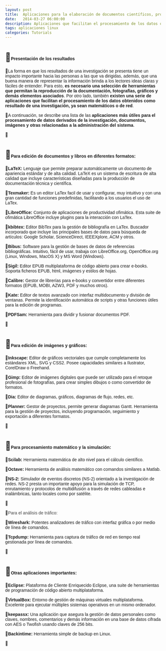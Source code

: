 ```yaml
---
layout: post
title:  Aplicaciones para la elaboración de documentos científicos, procesamiento de datos y simulación
date:   2014-03-27 06:00:00
description: Aplicaciones que facilitan el procesamiento de los datos obtenidos como resultado de una investigación, ya sean matemáticos o de red. A continuación, se describe una lista de las aplicaciones más útiles para el procesamiento de datos derivados de la investigación, documentos, imágenes y otras relacionadas a la administración del sistema.
tags: aplicaciones linux
categories: Tutorials
---
```

<h1>
<span style="font-size:14px;"><span style="font-family:arial,helvetica,sans-serif;">Presentación de los resultados</span></span></h1>
<p>
<span style="font-family: arial, helvetica, sans-serif; font-size: 14px;">La forma en que los resultados de una investigación se presenta tiene un impacto importante hacia las personas a las que va dirigidas, además, que una buena manera de representar la información brinda a los lectores ideas claras y fáciles de entender. Para esto, <strong>es necesario una selección de herramientas que permitan la reproducción de la documentación, fotografías, gráficos y demás elementos asociados</strong>. Por otro lado, también <strong>existen una serie de aplicaciones que facilitan el procesamiento de los datos obtenidos como resultado de una investigación, ya sean matemáticos o de red</strong>.</span></p>

<p>
<span style="font-family: arial, helvetica, sans-serif; font-size: 14px;">A continuación, se describe una lista de las <strong>aplicaciones más útiles para el procesamiento de datos derivados de la investigación, documentos, imágenes y otras relacionadas a la administración del sistema</strong>.</span></p>
<p>
&nbsp;</p>
<h1>
<span style="font-size:14px;"><span style="font-family:arial,helvetica,sans-serif;">Para edición de documentos y libros en diferentes formatos:</span></span></h1>
<p class="document-jck">
<span style="font-family: arial, helvetica, sans-serif; font-size: 14px;"><strong>LaTeX:</strong> Lenguaje que permite preparar automáticamente un documento de apariencia estándar y de alta calidad. LaTeX es un sistema de escritura de alta calidad que incluye características diseñadas para la producción de documentación técnica y científica.</span></p>
<p class="document-jck">
<span style="font-family: arial, helvetica, sans-serif; font-size: 14px;"><strong>Texmaker:</strong> Es un editor LaTex facil de usar y configurar, muy intuitivo y con una gran cantidad de funciones predefinidas, facilitando a los usuarios el uso de LaTex.</span></p>
<p class="document-jck">
<span style="font-family: arial, helvetica, sans-serif; font-size: 14px;"><strong>LibreOffice:</strong> Conjunto de aplicaciones de productividad ofimática. Esta suite de ofimática LibreOffice incluye plugins para la interacción con LaTex.</span></p>
<p class="document-jck">
<span style="font-family: arial, helvetica, sans-serif; font-size: 14px;"><strong>kbibtex:</strong> Editor BibTex para la gestión de bibliografía en LaTex. Buscador incorporado que incluye las principales bases de datos para búsqueda de artículos: Google Scholar, ScienceDirect, IEEEXplore, ACM y otros.</span></p>
<p class="document-jck">
<span style="font-family: arial, helvetica, sans-serif; font-size: 14px;"><strong>Bibus:</strong> Software para la gestión de bases de datos de referencias bibliográficas. Intuitivo, fácil de usar, trabaja con LibreOffice.org, OpenOffice.org (Linux, Windows, MacOS X) y MS Word (Windows).</span></p>
<p class="document-jck">
<span style="font-family: arial, helvetica, sans-serif; font-size: 14px;"><strong>Sigil:</strong> Editor EPUB multiplataforma de código abierto para crear e-books. Soporta ficheros EPUB, html, imágenes y estilos de hojas.</span></p>
<p class="document-jck">
<span style="font-family: arial, helvetica, sans-serif; font-size: 14px;"><strong>Calibre:</strong> Gestor de librerías para e-books y convertidor entre diferentes formatos (EPUB, MOBI, AZW3, PDF y muchos otros).</span></p>
<p class="document-jck">
<span style="font-family: arial, helvetica, sans-serif; font-size: 14px;"><strong>Kate:</strong> Editor de textos avanzado con interfaz multidocumento y división de ventanas. Permite la identificación automática de scripts y otras funciones útiles para la edición de programas.</span></p>
<p class="document-jck">
<span style="font-family: arial, helvetica, sans-serif; font-size: 14px;"><strong>PDFSam:</strong> Herramienta para dividir y fusionar documentos PDF.</span></p>
<p>
&nbsp;</p>
<h1>
<span style="font-size:14px;"><span style="font-family:arial,helvetica,sans-serif;">Para edición de imágenes y gráficos:</span></span></h1>
<p class="camera-jck">
<span style="font-family: arial, helvetica, sans-serif; font-size: 14px;"><strong>Inkscape:</strong> Editor de gráficos vectoriales que cumple completamente los estándares XML, SVG y CSS2. Posee capacidades similares a Ilustrator, CorelDraw o Freehand.</span></p>
<p class="camera-jck">
<span style="font-family: arial, helvetica, sans-serif; font-size: 14px;"><strong>Gimp:</strong> Editor de imágenes digitales que puede ser utilizado para el retoque profesional de fotografías, para crear simples dibujos o como convertidor de formatos.</span></p>
<p class="camera-jck">
<span style="font-family: arial, helvetica, sans-serif; font-size: 14px;"><strong>Dia:</strong> Editor de diagramas, gráficos, diagramas de flujo, redes, etc.</span></p>
<p class="camera-jck">
<span style="font-family: arial, helvetica, sans-serif; font-size: 14px;"><strong>Planner:</strong> Gestor de proyectos, permite generar diagramas Gantt. Herramienta para la gestión de proyectos, incluyendo programación, seguimiento y exportación a diferentes formatos.</span></p>
<p>
&nbsp;</p>
<h1>
<span style="font-size:14px;"><span style="font-family:arial,helvetica,sans-serif;">Para procesamiento matemático y la simulación:</span></span></h1>
<p class="calculator-jck">
<span style="font-family: arial, helvetica, sans-serif; font-size: 14px;"><strong>Scilab:</strong> Herramienta matemática de alto nivel para el cálculo científico.</span></p>
<p class="calculator-jck">
<span style="font-family: arial, helvetica, sans-serif; font-size: 14px;"><strong>Octave:</strong> Herramienta de análisis matemático con comandos similares a Matlab.</span></p>
<p class="calculator-jck">
<span style="font-family: arial, helvetica, sans-serif; font-size: 14px;"><strong>NS-2:</strong> Simulador de eventos discretos (NS-2) orientado a la investigación de redes.&nbsp;NS-2 presta un importante apoyo para la simulación de TCP, enrutamiento y protocolos de multidifusión a través de redes cableadas e inalámbricas, tanto locales como por satélite.</span></p>
<p>
&nbsp;</p>
<p>
<span style="font-family: arial, helvetica, sans-serif; font-size: 14px; color: rgb(68, 68, 68);">Para el análisis de tráfico:</span></p>
<p class="accessible-jck">
<span style="font-family: arial, helvetica, sans-serif; font-size: 14px;"><strong>Wireshark:</strong> Potentes analizadores de tráfico con interfaz gráfica o por medio de línea de comandos.</span></p>
<p class="accessible-jck">
<span style="font-family: arial, helvetica, sans-serif; font-size: 14px;"><strong>Tcpdump:</strong> Herramienta para&nbsp;captura de tráfico de red en tiempo real gestionada&nbsp;por línea de comandos.</span></p>
<p>
&nbsp;</p>
<h1>
<span style="font-size:14px;"><span style="font-family:arial,helvetica,sans-serif;">Otras aplicaciones importantes:</span></span></h1>
<p class="accessible-jck">
<span style="font-family: arial, helvetica, sans-serif; font-size: 14px;"><strong>Eclipse:</strong> Plataforma de Cliente Enriquecido Eclipse, una suite de herramientas de programación de código abierto multiplataforma.</span></p>
<p class="accessible-jck">
<span style="font-family: arial, helvetica, sans-serif; font-size: 14px;"><strong>VirtualBox:</strong> Entorno de gestión de máquinas virtuales multiplataforma. Excelente para ejecutar múltiples sistemas operativos en un mismo ordenador.</span></p>
<p class="accessible-jck">
<span style="font-family: arial, helvetica, sans-serif; font-size: 14px;"><strong>keepassx:</strong> Una aplicación que asegura la gestión de datos personales como claves, nombres, comentarios y demás información en una base de datos cifrada con AES o Twofish usando claves de 256 bits.</span></p>
<p class="accessible-jck">
<span style="font-family: arial, helvetica, sans-serif; font-size: 14px;"><strong>Backintime:</strong> Herramienta simple de backup en Linux.</span></p>
<p>
&nbsp;</p>
